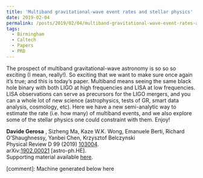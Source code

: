 ```yaml
---
title: 'Multiband gravitational-wave event rates and stellar physics'
date: 2019-02-04
permalink: /posts/2019/02/04/multiband-gravitational-wave-event-rates-and-stellar-physics
tags:
  - Birmingham
  - Caltech
  - Papers
  - PRD
---
```


The prospect of multiband gravitational-wave astronomy is so so so exciting (I mean, really!). So exciting that we want to make sure once again it’s true; and this is today’s paper. Multiband means seeing the same black hole binary with both LIGO at high frequencies and LISA at low frequencies. LISA observations can serve as precursors for the LIGO mergers, and you can a whole lot of new science (astrophysics, tests of GR, smart data analysis, cosmology, etc). Here we have a new semi-analytic way to estimate the rate (i.e. how many) of multiband events, and we also explore some of the stellar physics one could constraint with them. Enjoy!

**Davide Gerosa** , Sizheng Ma, Kaze W.K. Wong, Emanuele Berti, Richard O’Shaughnessy, Yanbei Chen, Krzysztof Belczynski  
Physical Review D 99 (2019) [103004](<https://journals.aps.org/prd/abstract/10.1103/PhysRevD.99.103004>).  
arXiv:[1902.00021](<http://arxiv.org/abs/arXiv:1902.00021>) [astro-ph.HE].   
Supporting material available [here](<../../../../../index.html?p=1866>).

[comment]: Machine generated below here
